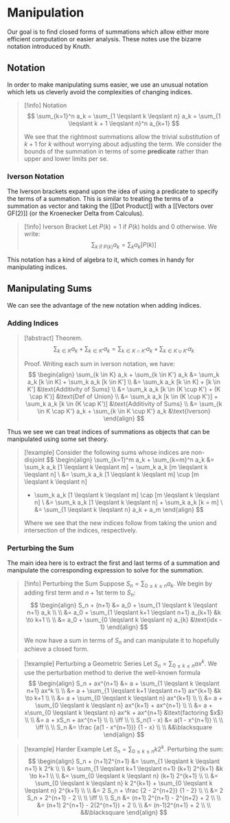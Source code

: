 # Manipulation

Our goal is to find closed forms of summations which allow either more efficient computation or easier analysis. These notes use the bizarre notation introduced by Knuth.

## Notation

In order to make manipulating sums easier, we use an unusual notation which lets us cleverly avoid the complexities of changing indices.

> [!info] Notation
> $$
> \sum_{k=1}^n a_k
> = \sum_{1 \leqslant k \leqslant n} a_k
> = \sum_{1 \leqslant k + 1 \leqslant n}^n a_{k+1}
> $$
>
> We see that the rightmost summations allow the trivial substitution of $k + 1$ for $k$ without worrying about adjusting the term. We consider the bounds of the summation in terms of some **predicate** rather than upper and lower limits per se.

### Iverson Notation

The Iverson brackets expand upon the idea of using a predicate to specify the terms of a summation. This is similar to treating the terms of a summation as vector and taking the [[Dot Product]] with a [[Vectors over GF(2)]] (or the Kroenecker Delta from Calculus).

> [!info] Iverson Bracket
> Let $P(k) = 1$ if $P(k)$ holds and 0 otherwise. We write:
> $$
> \sum_{k \; \text{if} \; P(k)} a_k = \sum_k a_k[P(k)]
> $$

This notation has a kind of algebra to it, which comes in handy for manipulating indices.

## Manipulating Sums

We can see the advantage of the new notation when adding indices.

### Adding Indices

> [!abstract] Theorem.
> $$
> \sum_{k \in K} a_k + \sum_{k \in K'} a_k
> = \sum_{k \in K \cap K'} a_k + \sum_{k \in K \cup K'} a_k
> $$
>
> Proof.
> Writing each sum in iverson notation, we have:
> $$
> \begin{align}
> \sum_{k \in K} a_k + \sum_{k \in K'} a_k
> &= \sum_k a_k [k \in K] + \sum_k a_k [k \in K'] \\
> &= \sum_k a_k [k \in K] + [k \in K'] &\text{Additivity of Sums} \\
> &= \sum_k a_k [k \in (K \cup K') + (K \cap K')] &\text{Def of Union} \\
> &= \sum_k a_k [k \in (K \cup K')] + \sum_k a_k [k \in (K \cap K')] &\text{Additivity of Sums} \\
> &= \sum_{k \in K \cap K'} a_k + \sum_{k \in K \cup K'} a_k &\text{Iverson}
> \end{align}
> $$

Thus we see we can treat indices of summations as objects that can be manipulated using some set theory.

> [!example]
> Consider the following sums whose indices are non-disjoint
> $$
> \begin{align}
> \sum_{k=1}^m a_k + \sum_{k=m}^n a_k
> &= \sum_k a_k [1 \leqslant k \leqslant m] + \sum_k a_k [m \leqslant k \leqslant n] \\
> &= \sum_k a_k [1 \leqslant k \leqslant m] \cup [m \leqslant k \leqslant n]
> + \sum_k a_k [1 \leqslant k \leqslant m] \cap [m \leqslant k \leqslant n] \\
> &= \sum_k a_k [1 \leqslant k \leqslant n] + \sum_k a_k [k = m] \\
> &= \sum_{1 \leqslant k \leqslant n} a_k + a_m
> \end{align}
> $$
>
> Where we see that the new indices follow from taking the union and intersection of the indices, respectively.

### Perturbing the Sum

The main idea here is to extract the first and last terms of a summation and manipulate the corresponding expression to solve for the summation.

> [!info] Perturbing the Sum
> Suppose $S_n = \sum_{0 \leqslant k \leqslant n} a_k$. We begin by adding first term and $n + 1$st term to $S_n$:
> $$
> \begin{align}
> S_n + (n+1) &= a_0 + \sum_{1 \leqslant k \leqslant n+1} a_k \\ \\
> &= a_0 + \sum_{1 \leqslant k+1 \leqslant n+1} a_{k+1} &k \to k+1 \\ \\
> &= a_0 + \sum_{0 \leqslant k \leqslant n} a_{k} &\text{idx - 1}
> \end{align}
> $$
>
> We now have a sum in terms of $S_n$ and can manipulate it to hopefully achieve a closed form.

> [!example] Perturbing a Geometric Series
> Let $S_n = \sum_{0 \leqslant k \leqslant n} ax^k$. We use the perturbation method to derive the well-known formula
> $$
> \begin{align}
> S_n + ax^{n+1}
> &= a + \sum_{1 \leqslant k \leqslant n+1} ax^k \\ \\
> &= a + \sum_{1 \leqslant k+1 \leqslant n+1} ax^{k+1} &k \to k+1 \\ \\
> &= a + \sum_{0 \leqslant k \leqslant n} ax^{k+1} \\ \\
> &= a + \sum_{0 \leqslant k \leqslant n} ax^{k+1} + ax^{n+1} \\ \\
> &= a + x\sum_{0 \leqslant k \leqslant n} ax^k + ax^{n+1} &\text{factoring $x$} \\ \\
> &= a + xS_n + ax^{n+1} \\ \\
> \iff \\ \\
> S_n(1 - x) &= a(1 - x^{n+1}) \\ \\
> \iff \\ \\
> S_n &= \frac {a(1 - x^{n+1})} {1 - x} \\ \\
> &&\blacksquare
> \end{align}
> $$

> [!example] Harder Example
> Let $S_n = \sum_{0 \leqslant k \leqslant n} k 2^k$. Perturbing the sum:
> $$
> \begin{align}
> S_n + (n+1)2^{n+1} &= \sum_{1 \leqslant k \leqslant n+1} k 2^k \\ \\
> &= \sum_{1 \leqslant k+1 \leqslant n+1} (k+1) 2^{k+1} &k \to k+1 \\ \\
> &= \sum_{0 \leqslant k \leqslant n} (k+1) 2^{k+1} \\ \\
> &= \sum_{0 \leqslant k \leqslant n} k 2^{k+1} +
> \sum_{0 \leqslant k \leqslant n} 2^{k+1} \\ \\
> &= 2 S_n + \frac {2 - 2^{n+2}} {1 - 2} \\ \\
> &= 2 S_n +  2^{n+1} - 2 \\ \\
> \iff \\ \\
> S_n &= (n+1) 2^{n+1} - 2^{n+2} + 2 \\ \\
> &= (n+1) 2^{n+1} - 2(2^{n+1}) + 2 \\ \\
> &= (n-1)2^{n+1} + 2 \\ \\
> &&\blacksquare
> \end{align}
> $$